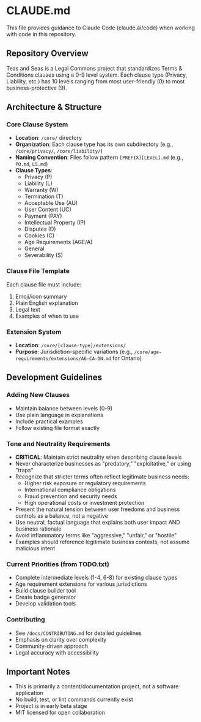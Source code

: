 # CLAUDE.md

This file provides guidance to Claude Code (claude.ai/code) when working with code in this repository.

## Repository Overview

Teas and Seas is a Legal Commons project that standardizes Terms & Conditions clauses using a 0-9 level system. Each clause type (Privacy, Liability, etc.) has 10 levels ranging from most user-friendly (0) to most business-protective (9).

## Architecture & Structure

### Core Clause System
- **Location**: `/core/` directory
- **Organization**: Each clause type has its own subdirectory (e.g., `/core/privacy/`, `/core/liability/`)
- **Naming Convention**: Files follow pattern `[PREFIX][LEVEL].md` (e.g., `P0.md`, `L5.md`)
- **Clause Types**:
  - Privacy (P)
  - Liability (L)
  - Warranty (W)
  - Termination (T)
  - Acceptable Use (AU)
  - User Content (UC)
  - Payment (PAY)
  - Intellectual Property (IP)
  - Disputes (D)
  - Cookies (C)
  - Age Requirements (AGE/A)
  - General
  - Severability (S)

### Clause File Template
Each clause file must include:
1. Emoji/icon summary
2. Plain English explanation
3. Legal text
4. Examples of when to use

### Extension System
- **Location**: `/core/[clause-type]/extensions/`
- **Purpose**: Jurisdiction-specific variations (e.g., `/core/age-requirements/extensions/A6-CA-ON.md` for Ontario)

## Development Guidelines

### Adding New Clauses
- Maintain balance between levels (0-9)
- Use plain language in explanations
- Include practical examples
- Follow existing file format exactly

### Tone and Neutrality Requirements
- **CRITICAL**: Maintain strict neutrality when describing clause levels
- Never characterize businesses as "predatory," "exploitative," or using "traps"
- Recognize that stricter terms often reflect legitimate business needs:
  - Higher risk exposure or regulatory requirements
  - International compliance obligations
  - Fraud prevention and security needs
  - High operational costs or investment protection
- Present the natural tension between user freedoms and business controls as a balance, not a negative
- Use neutral, factual language that explains both user impact AND business rationale
- Avoid inflammatory terms like "aggressive," "unfair," or "hostile"
- Examples should reference legitimate business contexts, not assume malicious intent

### Current Priorities (from TODO.txt)
- Complete intermediate levels (1-4, 6-8) for existing clause types
- Age requirement extensions for various jurisdictions
- Build clause builder tool
- Create badge generator
- Develop validation tools

### Contributing
- See `/docs/CONTRIBUTING.md` for detailed guidelines
- Emphasis on clarity over complexity
- Community-driven approach
- Legal accuracy with accessibility

## Important Notes
- This is primarily a content/documentation project, not a software application
- No build, test, or lint commands currently exist
- Project is in early beta stage
- MIT licensed for open collaboration
